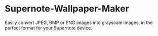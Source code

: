 # Supernote-Wallpaper-Maker
Easily convert JPEG, BMP or PNG images into grayscale images, in the perfect format for your Supernote device.
